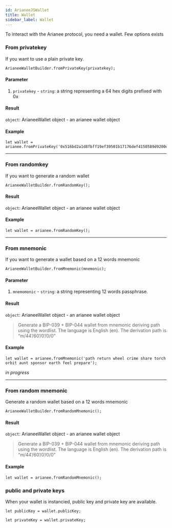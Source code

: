 ```yaml
---
id: ArianeeJSWallet
title: Wallet
sidebar_label: Wallet
---
```


To interact with the Arianee protocol, you need a wallet. Few options exists


### From privatekey
If you want to use a plain private key.
```
ArianeeWalletBuilder.fromPrivateKey(privatekey);
``` 

#### Parameter
1. `privatekey` - `string`:  a string representing a 64 hex digits prefixed with 0x 

#### Result
`object`: ArianeeWallet object - an arianee wallet object

#### Example
```
let wallet = arianee.fromPrivateKey('0x516bd2a1d8fbff19ef39501b17176def4150589d9200df1f34e6d91f57f5f40b');
``` 

***

### From randomkey
If you want to generate a random wallet
```
ArianeeWalletBuilder.fromRandomKey();
``` 


#### Result
`object`: ArianeeWallet object - an arianee wallet object

#### Example
```
let wallet = arianee.fromRandomKey();
``` 

***


### From mnemonic 
If you want to generate a wallet based on a 12 words mnemonic 


```
ArianeeWalletBuilder.fromMnemonic(mnemonic);
``` 

#### Parameter
1. `mnemomonic` - `string`:  a string representing 12 words passphrase. 




#### Result
`object`: ArianeeWallet object - an arianee wallet object

>Generate a BIP-039 + BIP-044 wallet from mnemonic deriving path using the wordlist. The language is English (en). The derivation path is “m/44’/60’/0’/0/0”


#### Example
```
let wallet = arianee.fromMnemonic('path return wheel crime share torch orbit aunt sponsor earth feel prepare');
``` 
*in progress*



***



### From random mnemonic 
Generate a random wallet based on a 12 words mnemonic 
```
ArianeeWalletBuilder.fromRandomMnemonic();
``` 
#### Result
`object`: ArianeeWallet object - an arianee wallet object

>Generate a BIP-039 + BIP-044 wallet from mnemonic deriving path using the wordlist. The language is English (en). The derivation path is “m/44’/60’/0’/0/0”

#### Example
```
let wallet = arianee.fromRandomMnemonic();
``` 

### public and private keys

When your wallet is instancied, public key and private key are available.


```
let publicKey = wallet.publicKey;
```

```
let privateKey = wallet.privateKey;
```

